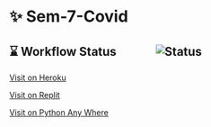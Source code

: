 # ✨ Sem-7-Covid 

## ⌛ Workflow Status <img src="https://raw.githubusercontent.com/Atharv-Chaudhari/Project-Covid-Cache/main/arrow.gif" width="60" height="15" /> ![Status](https://github.com/Atharv-Chaudhari/Sem-7-Covid/actions/workflows/django.yml/badge.svg)

[Visit on Heroku](https://covid-infy-soars.herokuapp.com/)

[Visit on Replit](https://infysoars.doanything.repl.co/)

[Visit on Python Any Where](https://infysoars.pythonanywhere.com)
